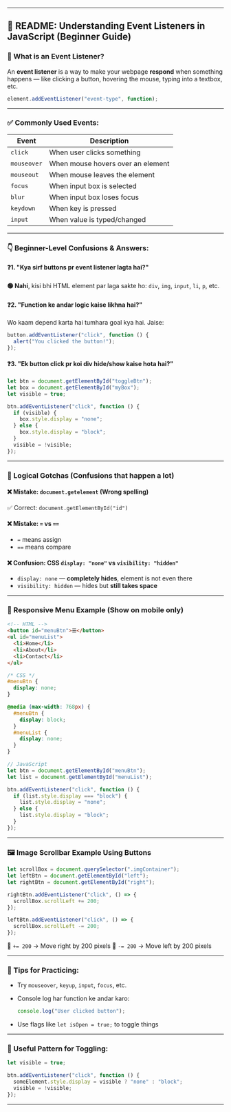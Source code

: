 

---

## 📘 README: Understanding Event Listeners in JavaScript (Beginner Guide)

### 🔰 What is an Event Listener?

An **event listener** is a way to make your webpage **respond** when something happens — like clicking a button, hovering the mouse, typing into a textbox, etc.

```js
element.addEventListener("event-type", function);
```

---

### ✅ Commonly Used Events:

| Event       | Description                       |
| ----------- | --------------------------------- |
| `click`     | When user clicks something        |
| `mouseover` | When mouse hovers over an element |
| `mouseout`  | When mouse leaves the element     |
| `focus`     | When input box is selected        |
| `blur`      | When input box loses focus        |
| `keydown`   | When key is pressed               |
| `input`     | When value is typed/changed       |

---

### 👇 Beginner-Level Confusions & Answers:

#### ❓1. "Kya sirf buttons pr event listener lagta hai?"

**🟢 Nahi**, kisi bhi HTML element par laga sakte ho: `div`, `img`, `input`, `li`, `p`, etc.

#### ❓2. "Function ke andar logic kaise likhna hai?"

Wo kaam depend karta hai tumhara goal kya hai. Jaise:

```js
button.addEventListener("click", function () {
  alert("You clicked the button!");
});
```

#### ❓3. "Ek button click pr koi div hide/show kaise hota hai?"

```js
let btn = document.getElementById("toggleBtn");
let box = document.getElementById("myBox");
let visible = true;

btn.addEventListener("click", function () {
  if (visible) {
    box.style.display = "none";
  } else {
    box.style.display = "block";
  }
  visible = !visible;
});
```

---

### 🧠 Logical Gotchas (Confusions that happen a lot)

#### ❌ Mistake: `document.getelement` (Wrong spelling)

✅ Correct: `document.getElementById("id")`

#### ❌ Mistake: `=` vs `==`

* `=` means assign
* `==` means compare

#### ❌ Confusion: CSS `display: "none"` vs `visibility: "hidden"`

* `display: none` — **completely hides**, element is not even there
* `visibility: hidden` — hides but **still takes space**

---

### 📱 Responsive Menu Example (Show on mobile only)

```html
<!-- HTML -->
<button id="menuBtn">☰</button>
<ul id="menuList">
  <li>Home</li>
  <li>About</li>
  <li>Contact</li>
</ul>
```

```css
/* CSS */
#menuBtn {
  display: none;
}

@media (max-width: 768px) {
  #menuBtn {
    display: block;
  }
  #menuList {
    display: none;
  }
}
```

```js
// JavaScript
let btn = document.getElementById("menuBtn");
let list = document.getElementById("menuList");

btn.addEventListener("click", function () {
  if (list.style.display === "block") {
    list.style.display = "none";
  } else {
    list.style.display = "block";
  }
});
```

---

### 🖼️ Image Scrollbar Example Using Buttons

```js
let scrollBox = document.querySelector(".imgContainer");
let leftBtn = document.getElementById("left");
let rightBtn = document.getElementById("right");

rightBtn.addEventListener("click", () => {
  scrollBox.scrollLeft += 200;
});

leftBtn.addEventListener("click", () => {
  scrollBox.scrollLeft -= 200;
});
```

📌 `+= 200` → Move right by 200 pixels
📌 `-= 200` → Move left by 200 pixels

---

### 📎 Tips for Practicing:

* Try `mouseover`, `keyup`, `input`, `focus`, etc.

* Console log har function ke andar karo:

  ```js
  console.log("User clicked button");
  ```

* Use flags like `let isOpen = true;` to toggle things

---

### 🤖 Useful Pattern for Toggling:

```js
let visible = true;

btn.addEventListener("click", function () {
  someElement.style.display = visible ? "none" : "block";
  visible = !visible;
});
```

---
